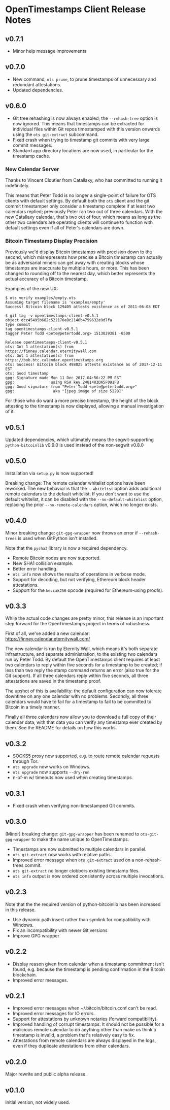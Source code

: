 # OpenTimestamps Client Release Notes

## v0.7.1

* Minor help message improvements

## v0.7.0

* New command, `ots prune`, to prune timestamps of unnecessary and redundant attestations.
* Updated dependencies.

## v0.6.0

* Git tree rehashing is now always enabled; the `--rehash-tree` option is now
  ignored. This means that timestamps can be extracted for individual files
  within Git repos timestamped with this version onwards using the
  `ots git-extract` subcommand.
* Fixed crash when trying to timestamp git commits with very large commit
  messages.
* Standard app directory locations are now used, in particular for the
  timestamp cache.

### New Calendar Server

Thanks to Vincent Cloutier from Catallaxy, who has committed to running it
indefinitely.

This means that Peter Todd is no longer a single-point of failure for OTS
clients with default settings. By default both the `ots` client and the git
commit timestamper only consider a timestamp complete if at least two calendars
replied; previously Peter ran two out of three calendars. With the new
Catallaxy calendar, that's two out of four, which means as long as the other
two calendars are operating clients will continue to function with default
settings even if all of Peter's calendars are down.


### Bitcoin Timestamp Display Precision

Previously we'd display Bitcoin timestamps with precision down to the second,
which misrepresents how precise a Bitcoin timestamp can actually be as
adversarial miners can get away with creating blocks whose timestamps are
inaccurate by multiple hours, or more. This has been changed to rounding off to
the nearest day, which better represents the actual accuracy of a Bitcoin
timestamp.

Examples of the new UX:

```
$ ots verify examples/empty.ots
Assuming target filename is 'examples/empty'
Success! Bitcoin block 129405 attests existence as of 2011-06-08 EDT
```

```
$ git tag -v opentimestamps-client-v0.5.1
object dcc45495b682c522170e8c2148b4759632e9d7fa
type commit
tag opentimestamps-client-v0.5.1
tagger Peter Todd <pete@petertodd.org> 1513029381 -0500

Release opentimestamps-client-v0.5.1
ots: Got 1 attestation(s) from https://finney.calendar.eternitywall.com
ots: Got 1 attestation(s) from https://bob.btc.calendar.opentimestamps.org
ots: Success! Bitcoin block 498825 attests existence as of 2017-12-11 EST
ots: Good timestamp
gpg: Signature made Mon 11 Dec 2017 04:56:22 PM EST
gpg:                using RSA key 2481403DA5F091FB
gpg: Good signature from "Peter Todd <pete@petertodd.org>"
gpg:                 aka "[jpeg image of size 5220]"
```

For those who do want a more precise timestamp, the height of the block
attesting to the timestamp is now displayed, allowing a manual investigation of
it.


## v0.5.1

Updated dependencies, which ultimately means the segwit-supporting
`python-bitcoinlib` v0.9.0 is used instead of the non-segwit v0.8.0


## v0.5.0

Installation via `setup.py` is now supported!

Breaking change: The remote calendar whitelist options have been reworked. The
new behavior is that the `--whitelist` option adds additional remote calendars
to the default whitelist. If you don't want to use the default whitelist, it
can be disabled with the `--no-default-whitelist` option, replacing the prior
`--no-remote-calendars` option, which no longer exists.


## v0.4.0

Minor breaking change: `git-gpg-wrapper` now throws an error if
`--rehash-trees` is used when GitPython isn't installed.

Note that the `pysha3` library is now a required dependency.

* Remote Bitcoin nodes are now supported.
* New SHA1 collision example.
* Better error handling.
* `ots info` now shows the results of operations in verbose mode.
* Support for decoding, but not verifying, Ethereum block header attestations.
* Support for the `keccak256` opcode (required for Ethereum-using proofs).


## v0.3.3

While the actual code changes are pretty minor, this release is an important
step forward for the OpenTimestamps project in terms of robustness.

First of all, we've added a new calendar: https://finney.calendar.eternitywall.com/

The new calendar is run by Eternity Wall, which means it's both separate
infrastructure, and separate administration, to the existing two calendars run
by Peter Todd. By default the OpenTimestamps client requires at least two
calendars to reply within five seconds for a timestamp to be created; if less
than two reply the stamp command returns an error (also true for the Git
support). If all three calendars reply within five seconds, all three
attestations are saved in the timestamp proof.

The upshot of this is availability: the default configuration can now tolerate
downtime on any one calendar with no problems. Secondly, all three calendars
would have to fail for a timestamp to fail to be committed to Bitcoin in a
timely manner.

Finally all three calendars now allow you to download a full copy of their
calendar data; with that data you can verify any timestamp ever created by
them. See the README for details on how this works.


## v0.3.2

* SOCKS5 proxy now supported, e.g. to route remote calendar requests through Tor.
* `ots upgrade` now works on Windows.
* `ots upgrade` now supports `--dry-run`
* n-of-m w/ timeouts now used when creating timestamps.


## v0.3.1

* Fixed crash when verifying non-timestamped Git commits.


## v0.3.0

(Minor) breaking change: `git-gpg-wrapper` has been renamed to
`ots-git-gpg-wrapper` to make the name unique to OpenTimestamps.

* Timestamps are now submitted to multiple calendars in parallel.
* `ots git-extract` now works with relative paths.
* Improved error message when `ots git-extract` used on a non-rehash-trees commit.
* `ots git-extract` no longer clobbers existing timestamp files.
* `ots info` output is now ordered consistently across multiple invocations.


## v0.2.3

Note that the the required version of python-bitcoinlib has been increased in
this release.

* Use dynamic path insert rather than symlink for compatibility with Windows.
* Fix an incompatibility with newer Git versions
* Improve GPG wrapper


## v0.2.2

* Display reason given from calendar when a timestamp commitment isn't found,
  e.g. because the timestamp is pending confirmation in the Bitcoin blockchain.
* Improved error messages.


## v0.2.1

* Improved error messages when ~/.bitcoin/bitcoin.conf can't be read.
* Improved error messages for IO errors.
* Support for attestations by unknown notaries (forward compatibility).
* Improved handling of corrupt timestamps: It should not be possible for
  a malicious remote calendar to do anything other than make us think a
  timestamp is invalid, a problem that's relatively easy to fix.
* Attestations from remote calendars are always displayed in the logs, even if
  they duplicate attestations from other calendars.


## v0.2.0

Major rewrite and public alpha release.


## v0.1.0

Initial version, not widely used.
